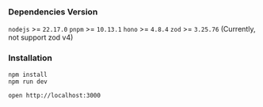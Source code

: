 ### Dependencies Version

`nodejs` >= `22.17.0`
`pnpm` >= `10.13.1`
`hono` >= `4.8.4`
`zod` >= `3.25.76` (Currently, not support zod v4)

### Installation

```
npm install
npm run dev
```

```
open http://localhost:3000
```
